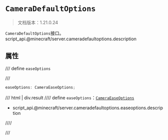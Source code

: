 # `CameraDefaultOptions`

> 文档版本：1.21.0.24

`CameraDefaultOptions`接口。script_api.@minecraft/server.cameradefaultoptions.description

## 属性

/// define
`easeOptions`


///

```js
easeOptions: CameraEaseOptions;
```

/// html | div.result
//// define
`easeOptions`：[`CameraEaseOptions`](./cameraeaseoptions.md)

- script_api.@minecraft/server.cameradefaultoptions.easeoptions.description


////

///


